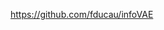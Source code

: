 

<!--
 * @version:
 * @Author:  StevenJokess https://github.com/StevenJokess
 * @Date: 2020-11-13 19:28:36
 * @LastEditors:  StevenJokess https://github.com/StevenJokess
 * @LastEditTime: 2020-11-13 19:28:37
 * @Description:
 * @TODO::
 * @Reference:
-->
https://github.com/fducau/infoVAE
